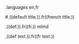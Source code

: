 .languages en,fr

#.((default title.)).fr((french title.))

.((def.)).fr((fr.)) mlmd

.((def text.)).fr((fr text.))